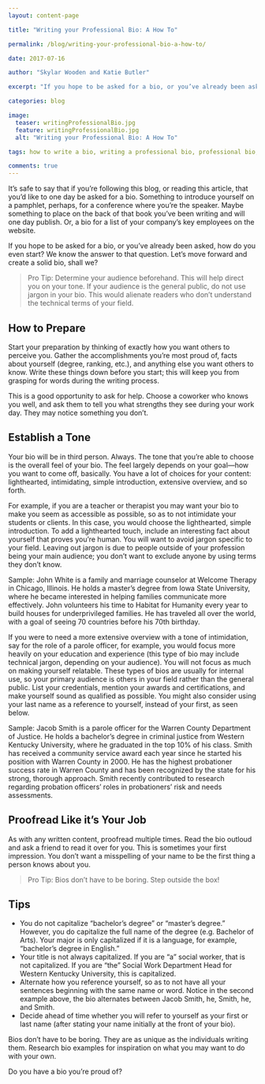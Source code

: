```yaml
---
layout: content-page

title: "Writing your Professional Bio: A How To"

permalink: /blog/writing-your-professional-bio-a-how-to/

date: 2017-07-16

author: "Skylar Wooden and Katie Butler"

excerpt: "If you hope to be asked for a bio, or you’ve already been asked, how do you even start? We know the answer to that question."

categories: blog

image:
  teaser: writingProfessionalBio.jpg
  feature: writingProfessionalBio.jpg
  alt: "Writing your Professional Bio: A How To"

tags: how to write a bio, writing a professional bio, professional bio, what to put in a professional bio

comments: true
---
```


It’s safe to say that if you’re following this blog, or reading this article, that you’d like to one day be asked for a bio. Something to introduce yourself on a pamphlet, perhaps, for a conference where you’re the speaker. Maybe something to place on the back of that book you’ve been writing and will one day publish. Or, a bio for a list of your company’s key employees on the website. 

If you hope to be asked for a bio, or you’ve already been asked, how do you even start? We know the answer to that question. Let’s move forward and create a solid bio, shall we? 

<blockquote>
<span class="boldText">Pro Tip</span>: Determine your audience beforehand. This will help direct you on your tone. If your audience is the general public, do not use jargon in your bio. This would alienate readers who don’t understand the technical terms of your field.</blockquote>

## How to Prepare

Start your preparation by thinking of exactly how you want others to perceive you. Gather the accomplishments you’re most proud of, facts about yourself (degree, ranking, etc.), and anything else you want others to know. Write these things down before you start; this will keep you from grasping for words during the writing process. 

This is a good opportunity to ask for help. Choose a coworker who knows you well, and ask them to tell you what strengths they see during your work day. They may notice something you don’t.

## Establish a Tone 

Your bio will be in third person. Always. The tone that you’re able to choose is the overall feel of  your bio. The feel largely depends on your goal—how you want to come off, basically. You have a lot of choices for your content: lighthearted, intimidating, simple introduction, extensive overview, and so forth. 

For example, if you are a teacher or therapist you may want your bio to make you seem as accessible as possible, so as to not intimidate your students or clients. In this case, you would choose the lighthearted, simple introduction. To add a lighthearted touch, include an interesting fact about yourself that proves you’re human. You will want to avoid jargon specific to your field. Leaving out jargon is due to people outside of your profession being your main audience; you don’t want to exclude anyone by using terms they don’t know. 

<span class="boldText">Sample</span>: John White is a family and marriage counselor at Welcome Therapy in Chicago, Illinois. He holds a master’s degree from Iowa State University, where he became interested in helping families communicate more effectively. John volunteers his time to Habitat for Humanity every year to build houses for underprivileged families. He has traveled all over the world, with a goal of seeing 70 countries before his 70th birthday.

If you were to need a more extensive overview with a tone of intimidation, say for the role of a parole officer, for example, you would focus more heavily on your education and experience (this type of bio may include technical jargon, depending on your audience). You will not focus as much on making yourself relatable. These types of bios are usually for internal use, so your primary audience is others in your field rather than the general public. List your credentials, mention your awards and certifications, and make yourself sound as qualified as possible. You might also consider using your last name as a reference to yourself, instead of your first, as seen below.

<span class="boldText">Sample</span>: Jacob Smith is a parole officer for the Warren County Department of Justice. He holds a bachelor’s degree in criminal justice from Western Kentucky University, where he graduated in the top 10% of his class. Smith has received a community service award each year since he started his position with Warren County in 2000. He has the highest probationer success rate in Warren County and has been recognized by the state for his strong, thorough approach. Smith recently contributed to research regarding probation officers’ roles in probationers’ risk and needs assessments.

## Proofread Like it’s Your Job

As with any written content, proofread multiple times. Read the bio outloud and ask a friend to read it over for you. This is sometimes your first impression. You don’t want a misspelling of your name to be the first thing a person knows about you. 

<blockquote>
<span class="boldText">Pro Tip</span>: Bios don’t have to be boring. Step outside the box!</blockquote>

## Tips
<ul>
  <li>You do not capitalize “bachelor’s degree” or “master’s degree.” However, you do capitalize the full name of the degree (e.g. Bachelor of Arts). Your major is only capitalized if it is a language, for example, “bachelor’s degree in English.”</li>
  <li>Your title is not always capitalized. If you are “a” social worker, that is not capitalized. If you are “the” Social Work Department Head for Western Kentucky University, this is capitalized.</li>
  <li>Alternate how you reference yourself, so as to not have all your sentences beginning with the same name or word. Notice in the second example above, the bio alternates between Jacob Smith, he, Smith, he, and Smith.</li>
  <li>Decide ahead of time whether you will refer to yourself as your first or last name (after stating your name initially at the front of your bio).</li>
</ul>

Bios don’t have to be boring. They are as unique as the individuals writing them. Research bio examples for inspiration on what you may want to do with your own. 

Do you have a bio you’re proud of?
